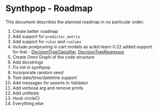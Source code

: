 # Synthpop - Roadmap

This document describes the planned roadmap in no particular order:

1. Create better roadmap
2. Add support for `predictor_matrix`
3. Add support for `rules` and `rvalues`
4. Include postpruning in cart models as scikit-learn 0.22 added support for that - [DecisionTreeClassifier](https://scikit-learn.org/stable/modules/generated/sklearn.tree.DecisionTreeRegressor.html#sklearn.tree.DecisionTreeRegressor), [DecisionTreeRegressor](https://scikit-learn.org/stable/modules/generated/sklearn.tree.DecisionTreeClassifier.html#sklearn.tree.DecisionTreeClassifier)
5. Create Omni Graph of the code structure
6. Add docstrings
7. Fix init in synthpop
8. Incorporate random seed
9. Test date/time/datetime support
10. Add messages for asserts in Validator
11. Add verbose arg and remove prints
12. Add unittests
13. Hook circleCI
14. Everything else

